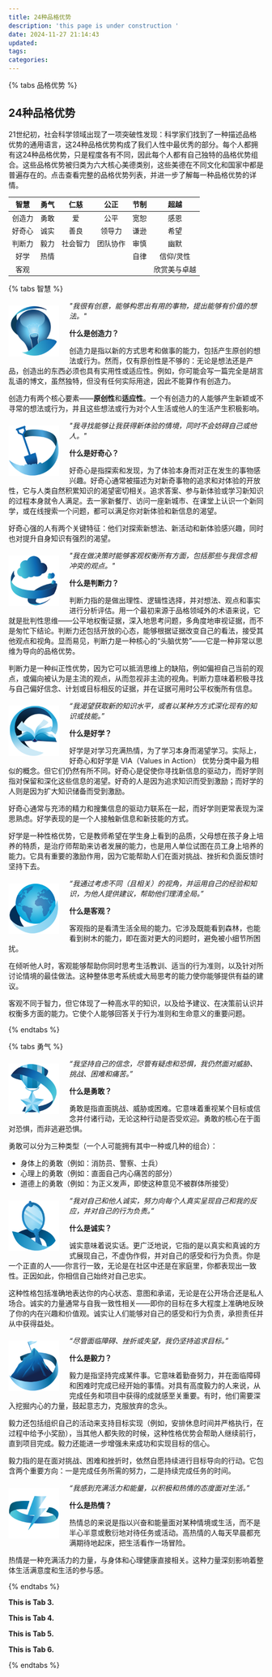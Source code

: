 ```yaml
---
title: 24种品格优势
description: 'this page is under construction '
date: 2024-11-27 21:14:43
updated:
tags:
categories:
---
```

{% tabs 品格优势 %}
<!-- tab 全部分类 -->

## 24种品格优势

21世纪初，社会科学领域出现了一项突破性发现：科学家们找到了一种描述品格优势的通用语言，这24种品格优势构成了我们人性中最优秀的部分。每个人都拥有这24种品格优势，只是程度各有不同，因此每个人都有自己独特的品格优势组合。这些品格优势被归类为六大核心美德类别，这些美德在不同文化和国家中都是普遍存在的。点击查看完整的品格优势列表，并进一步了解每一种品格优势的详情。

| 智慧 | 勇气 | 仁慈 | 公正 | 节制 | 超越 |
|:---:|:---:|:---:|:---:|:---:|:---:|
| 创造力 | 勇敢 | 爱 | 公平 | 宽恕 | 感恩 |
| 好奇心 | 诚实 | 善良 | 领导力 | 谦逊 | 希望 |
| 判断力 | 毅力 | 社会智力 | 团队协作 | 审慎 | 幽默 |
| 好学 | 热情 | | | 自律 | 信仰/灵性 |
| 客观 | | | | | 欣赏美与卓越 |

<!-- endtab -->

<!-- tab Ⅰ 智慧 -->
{% tabs 智慧 %}
<!--tab 1.创造力 -->

<img src="/images/24charaterstengths/creativity-300x300.png" width="100" style="float: left; margin-right: 20px;margin-top:10px;" />

*"我很有创意，能够构思出有用的事物，提出能够有价值的想法。"*

**什么是创造力？**

创造力是指以新的方式思考和做事的能力，包括产生原创的想法或行为。然而，仅有原创性是不够的：无论是想法还是产品，创造出的东西必须也具有实用性或适应性。例如，你可能会写一篇完全是胡言乱语的博文，虽然独特，但没有任何实际用途，因此不能算作有创造力。

创造力有两个核心要素——**原创性**和**适应性**。一个有创造力的人能够产生新颖或不寻常的想法或行为，并且这些想法或行为对个人生活或他人的生活产生积极影响。
<!-- endtab -->

<!--tab 2.好奇心 -->
<img src="/images/24charaterstengths/curiosity-300x300.png" width="100" style="float: left; margin-right: 20px;margin-top:10px;" />

*"我寻找能够让我获得新体验的情境，同时不会妨碍自己或他人。"*

**什么是好奇心？**

好奇心是指探索和发现，为了体验本身而对正在发生的事物感兴趣。好奇心通常被描述为对新奇事物的追求和对体验的开放性，它与人类自然积累知识的渴望密切相关。追求答案、参与新体验或学习新知识的过程本身就令人满足。去一家新餐厅、访问一座新城市、在课堂上认识一个新同学，或在线搜索一个问题，都可以满足你对新体验和新信息的渴望。

好奇心强的人有两个关键特征：他们对探索新想法、新活动和新体验感兴趣，同时也对提升自身知识有强烈的渴望。

<!-- endtab -->

<!--tab 3.判断力 -->
<img src="/images/24charaterstengths/judgment-300x300.png" width="100" style="float: left; margin-right: 20px;margin-top:10px;" />

*"我在做决策时能够客观权衡所有方面，包括那些与我信念相冲突的观点。"*

**什么是判断力？**
  
判断力指的是做出理性、逻辑性选择，并对想法、观点和事实进行分析评估。用一个最初来源于品格领域外的术语来说，它就是批判性思维——公平地权衡证据，深入地思考问题，多角度地审视证据，而不是匆忙下结论。判断力还包括开放的心态，能够根据证据改变自己的看法，接受其他观点和视角。显而易见，判断力是一种核心的“头脑优势”——它是一种非常以思维为导向的品格优势。

判断力是一种纠正性优势，因为它可以抵消思维上的缺陷，例如偏袒自己当前的观点，或偏向被认为是主流的观点，从而忽视非主流的视角。判断力意味着积极寻找与自己偏好信念、计划或目标相反的证据，并在证据可用时公平权衡所有信息。
<!-- endtab -->

<!--tab 4.好学 -->

<img src="/images/24charaterstengths/love-of-learning-300x300.png" width="100" style="float: left; margin-right: 20px;margin-top:10px;" />

*“我渴望获取新的知识水平，或者以某种方方式深化现有的知识或技能。”*  

**什么是好学？** 
 
好学是对学习充满热情，为了学习本身而渴望学习。实际上，好奇心和好学是 VIA（Values in Action） 优势分类中最为相似的概念。但它们仍然有所不同。好奇心是促使你寻找新信息的驱动力，而好学则指对保留和深化这些信息的渴望。好奇的人是因为追求知识而受到激励；而好学的人则是因为扩大知识储备而受到激励。  

好奇心通常与充沛的精力和搜集信息的驱动力联系在一起，而好学则更常表现为深思熟虑。好学表现的是一个人接触新信息和新技能的方式。  

好学是一种性格优势，它是教师希望在学生身上看到的品质，父母想在孩子身上培养的特质，是治疗师帮助来访者发展的能力，也是用人单位试图在员工身上培养的能力。它具有重要的激励作用，因为它能帮助人们在面对挑战、挫折和负面反馈时坚持下去。

<!-- endtab -->

<!--tab 5.客观 -->

<img src="/images/24charaterstengths/perspective-300x300.png" width="100" style="float: left; margin-right: 20px;margin-top:10px;" />
 
*“我通过考虑不同（且相关）的视角，并运用自己的经验和知识，为他人提供建议，帮助他们理清全局。”* 

**什么是客观？**  

客观指的是看清生活全局的能力。它涉及既能看到森林，也能看到树木的能力，即在面对更大的问题时，避免被小细节所困扰。  

在倾听他人时，客观能够帮助你同时思考生活教训、适当的行为准则，以及针对所讨论情境的最佳做法。这种整体思考系统或大局思考的能力使你能够提供有益的建议。  

客观不同于智力，但它体现了一种高水平的知识，以及给予建议、在决策前认识并权衡多方面的能力。它使个人能够回答关于行为准则和生命意义的重要问题。
<!-- endtab -->

{% endtabs %}
<!-- endtab -->

<!-- tab Ⅱ 勇气 -->
{% tabs 勇气 %}
<!-- tab 1.勇敢 -->

<img src="/images/24charaterstengths/bravery-300x300.png" width="100" style="float: left; margin-right: 20px;margin-top:10px;" />

*“我坚持自己的信念，尽管有疑虑和恐惧，我仍然面对威胁、挑战、困难和痛苦。”*

**什么是勇敢？**  

勇敢是指直面挑战、威胁或困难。它意味着重视某个目标或信念并付诸行动，无论这种行动是否受欢迎。勇敢的核心在于面对恐惧，而非逃避恐惧。  

勇敢可以分为三种类型（一个人可能拥有其中一种或几种的组合）：  

 * 身体上的勇敢（例如：消防员、警察、士兵）  
 * 心理上的勇敢（例如：直面自己内心痛苦的部分）  
 * 道德上的勇敢（例如：为正义发声，即使这种意见不被群体所接受）  

<!-- endtab -->
<!-- tab 2.诚实 -->
  
  <img src="/images/24charaterstengths/honesty-300x300.png" width="100" style="float: left; margin-right: 20px;margin-top:10px;" />
  
*“我对自己和他人诚实，努力向每个人真实呈现自己和我的反应，并对自己的行为负责。”* 

**什么是诚实？**  

诚实意味着说实话。更广泛地说，它指的是以真实和真诚的方式展现自己，不虚伪作假，并对自己的感受和行为负责。你是一个正直的人——你言行一致，无论是在社区中还是在家庭里，你都表现出一致性。正因如此，你相信自己始终对自己忠实。  

这种性格包括准确地表达你的内心状态、意图和承诺，无论是在公开场合还是私人场合。诚实的力量通常与自我一致性相关——即你的目标在多大程度上准确地反映了你的内在兴趣和价值观。诚实让人们能够对自己的感受和行为负责，承担责任并从中获得益处。
<!-- endtab -->
<!-- tab 3.毅力 -->
 
 <img src="/images/24charaterstengths/perseverance-300x300.png" width="100" style="float: left; margin-right: 20px;margin-top:10px;" />
 
*“尽管面临障碍、挫折或失望，我仍坚持追求目标。”*

**什么是毅力？** 
 
毅力是指坚持完成某件事。它意味着勤奋努力，并在面临障碍和困难时完成已经开始的事情。对具有高度毅力的人来说，从完成任务和项目中获得的成就感至关重要。有时，他们需要深入挖掘内心的力量，鼓起意志力，克服放弃的念头。  

毅力还包括组织自己的活动来支持目标实现（例如，安排休息时间并严格执行，在过程中给予小奖励），当其他人都失败的时候，这种性格优势会帮助人继续前行，直到项目完成。毅力还能进一步增强未来成功和实现目标的信心。  

毅力指的是在面对挑战、困难和挫折时，依然自愿持续进行目标导向的行动。它包含两个重要方向：一是完成任务所需的努力，二是持续完成任务的时间。
<!-- endtab -->
<!-- tab 4.热情 -->
 
 <img src="/images/24charaterstengths/zest-300x300.png" width="100" style="float: left; margin-right: 20px;margin-top:10px;" />
 
*“我感到充满活力和能量，以积极和热情的态度面对生活。”*

**什么是热情？**  

热情总的来说是指以兴奋和能量面对某种情境或生活，而不是半心半意或敷衍地对待任务或活动。高热情的人每天早晨都充满期待地起床，把生活看作一场冒险。  

热情是一种充满活力的力量，与身体和心理健康直接相关。这种力量深刻影响着整体生活满意度和生活的参与感。
<!-- endtab -->
{% endtabs %}

<!-- endtab -->

<!-- tab Ⅲ 仁慈 -->
**This is Tab 3.**
<!-- endtab -->

<!-- tab Ⅳ 公正 -->
**This is Tab 4.**
<!-- endtab -->

<!-- tab Ⅴ 节制 -->
**This is Tab 5.**
<!-- endtab -->

<!-- tab Ⅵ 超越 -->
**This is Tab 6.**
<!-- endtab -->

{% endtabs %}